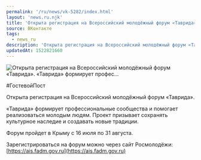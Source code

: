 ```yaml
---
permalink: '/ru/news/vk-5282/index.html'
layout: 'news.ru.njk'
title: 'Открыта регистрация на Всероссийский молодёжный форум «Таврида». «Таврида» формирует профес'
source: ВКонтакте
tags:
  - news_ru
description: 'Открыта регистрация на Всероссийский молодёжный форум «Таврида». «Таврида» формирует профес…'
updatedAt: 1522821660
---
```

![Открыта регистрация на Всероссийский молодёжный форум «Таврида». «Таврида» формирует профес…](https://sun9-19.userapi.com/impf/c830708/v830708456/c04df/mDyKWDDqysE.jpg?size=1200x857&quality=96&proxy=1&sign=2876f646f7907831f1598a7ded07d9ec&c_uniq_tag=Zi0W1ABNGKqGOM3tWrAoSDEXWhJCDOvQcI8qoDe_v64&type=album)

#ГостевойПост

Открыта регистрация на Всероссийский молодёжный форум «Таврида».

«Таврида» формирует профессиональные сообщества и помогает реализоваться молодым людям. Проект призывает сохранять культурное наследие и создавать новые традиции.

Форум пройдет в Крыму с 16 июля по 31 августа.

Зарегистрироваться на форум можно через сайт Росмолодёжи: [https://ais.fadm.gov.ru](https://ais.fadm.gov.ru)

